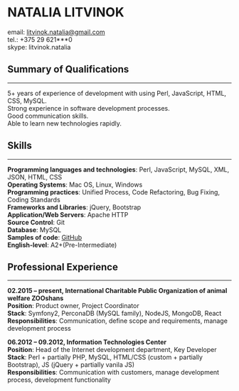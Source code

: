 # NATALIA LITVINOK
email: litvinok.natalia@gmail.com  
tel.: +375 29 621***0  
skype: litvinok.natalia  

## Summary of Qualifications 
***
5+ years of experience of development with using Perl, JavaScript, HTML, CSS, MySQL.  
Strong experience in software development processes.  
Good communication skills.  
Able to learn new technologies rapidly.  

## Skills
***
**Programming languages and technologies**:  Perl, JavaScript, MySQL, XML, JSON, HTML, CSS  
**Operating Systems**: Mac OS, Linux, Windows  
**Programming practices**: Unified Process, Code Refactoring, Bug Fixing, Coding Standards   
**Frameworks and Libraries**: jQuery, Bootstrap  
**Application/Web Servers**: Apache HTTP  
**Source Control**: Git  
**Database**: MySQL  
**Samples of code**: [GitHub](https://github.com/miniLampa)  
**English-level**: A2+(Pre-Intermediate)

## Professional Experience
***
**02.2015 – present, International Charitable Public Organization of animal welfare ZOOshans**  
**Position**: Product owner, Project Coordinator  
**Stack**: Symfony2, PerconaDB (MySQL family), NodeJS, MongoDB, React  
**Responsibilities**: Communication, define scope and requirements, manage development process  

**06.2012 – 09.2012, Information Technologies Center**  
**Position**: Head of the Internet development department, Key Developer  
**Stack**: Perl + partially PHP, MySQL, HTML/CSS (custom + partially Bootstrap), JS (jQuery + partially vanila JS)  
**Responsibilities**: Communication with customers, manage development process, development functionality  
